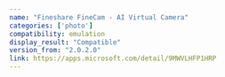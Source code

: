 ```yaml
---
name: "Fineshare FineCam - AI Virtual Camera"
categories: ['photo']
compatibility: emulation
display_result: "Compatible"
version_from: "2.0.2.0"
link: https://apps.microsoft.com/detail/9MWVLHFP1HRP
---
```

